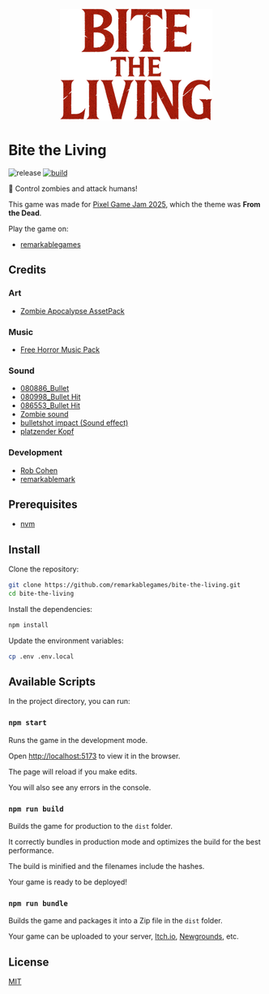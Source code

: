 <p align="center">
  <img src="https://github.com/remarkablegames/bite-the-living/blob/master/public/logo.png?raw=true" alt="Bite the Living" width="300">
</p>

# Bite the Living

![release](https://img.shields.io/github/v/release/remarkablegames/bite-the-living)
[![build](https://github.com/remarkablegames/bite-the-living/actions/workflows/build.yml/badge.svg)](https://github.com/remarkablegames/bite-the-living/actions/workflows/build.yml)

🧟 Control zombies and attack humans!

This game was made for [Pixel Game Jam 2025](https://itch.io/jam/-pixel-game-jam-2025), which the theme was **From the Dead**.

Play the game on:

- [remarkablegames](https://remarkablegames.org/bite-the-living)

## Credits

### Art

- [Zombie Apocalypse AssetPack](https://pixelrogueknight.itch.io/zombie-apocalypse-assetpack)

### Music

- [Free Horror Music Pack](https://void1gaming.itch.io/free-horror-music-pack)

### Sound

- [080886_Bullet](https://pixabay.com/sound-effects/080886-bullet-39738/)
- [080998_Bullet Hit](https://pixabay.com/sound-effects/080998-bullet-hit-39870/)
- [086553_Bullet Hit](https://pixabay.com/sound-effects/086553-bullet-hit-39853/)
- [Zombie sound](https://pixabay.com/sound-effects/zombie-sound-224167/)
- [bulletshot impact (Sound effect)](https://pixabay.com/sound-effects/bulletshot-impact-sound-effect-230462/)
- [platzender Kopf](https://pixabay.com/sound-effects/platzender-kopf-107522/)

### Development

- [Rob Cohen](https://github.com/rmacohen)
- [remarkablemark](https://github.com/remarkablemark)

## Prerequisites

- [nvm](https://github.com/nvm-sh/nvm#readme)

## Install

Clone the repository:

```sh
git clone https://github.com/remarkablegames/bite-the-living.git
cd bite-the-living
```

Install the dependencies:

```sh
npm install
```

Update the environment variables:

```sh
cp .env .env.local
```

## Available Scripts

In the project directory, you can run:

### `npm start`

Runs the game in the development mode.

Open [http://localhost:5173](http://localhost:5173) to view it in the browser.

The page will reload if you make edits.

You will also see any errors in the console.

### `npm run build`

Builds the game for production to the `dist` folder.

It correctly bundles in production mode and optimizes the build for the best performance.

The build is minified and the filenames include the hashes.

Your game is ready to be deployed!

### `npm run bundle`

Builds the game and packages it into a Zip file in the `dist` folder.

Your game can be uploaded to your server, [Itch.io](https://itch.io/), [Newgrounds](https://www.newgrounds.com/), etc.

## License

[MIT](LICENSE)
